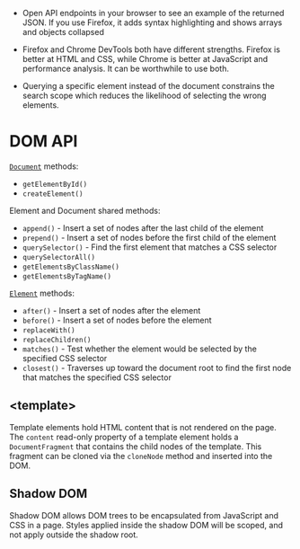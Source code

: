 - Open API endpoints in your browser to see an example of the returned JSON. If you use Firefox, it adds syntax highlighting and shows arrays and objects collapsed

- Firefox and Chrome DevTools both have different strengths. Firefox is better at HTML and CSS, while Chrome is better at JavaScript and performance analysis. It can be worthwhile to use both.

- Querying a specific element instead of the document constrains the search scope which reduces the likelihood of selecting the wrong elements.

# DOM API
[`Document`](https://developer.mozilla.org/en-US/docs/Web/API/Document) methods:
- `getElementById()`
- `createElement()`

Element and Document shared methods:
- `append()` - Insert a set of nodes after the last child of the element
- `prepend()` - Insert a set of nodes before the first child of the element
- `querySelector()` - Find the first element that matches a CSS selector
- `querySelectorAll()`
- `getElementsByClassName()`
- `getElementsByTagName()`

[`Element`](https://developer.mozilla.org/en-US/docs/Web/API/Element) methods:
  - `after()` - Insert a set of nodes after the element
  - `before()` - Insert a set of nodes before the element
  - `replaceWith()`
  - `replaceChildren()`
  - `matches()` - Test whether the element would be selected by the specified CSS selector
  - `closest()` - Traverses up toward the document root to find the first node that matches the specified CSS selector

## \<template>
Template elements hold HTML content that is not rendered on the page. The `content` read-only property of a template element holds a `DocumentFragment` that contains the child nodes of the template. This fragment can be cloned via the `cloneNode` method and inserted into the DOM.

## Shadow DOM
Shadow DOM allows DOM trees to be encapsulated from JavaScript and CSS in a page. Styles applied inside the shadow DOM will be scoped, and not apply outside the shadow root.
